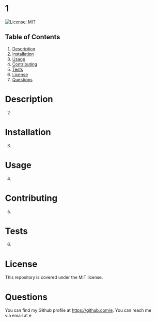 
# 1
[![License: MIT](https://img.shields.io/badge/License-MIT-yellow.svg)](https://opensource.org/licenses/MIT)

## Table of Contents
1. [Description](#-Description)
2. [Installation](#-Installation)
3. [Usage](#-Usage)
4. [Contributing](#-Contributing)
5. [Tests](#-Tests)
6. [License](#-License)
7. [Questions](#-Questions)

# Description
2.

# Installation
3.

# Usage
4.

# Contributing
5.

# Tests
6.

# License
This repository is covered under the MIT license.

# Questions
You can find my Github profile at https://github.com/e.
You can reach me via email at e
